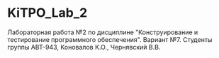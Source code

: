 # KiTPO_Lab_2
Лабораторная работа №2 по дисциплине "Конструирование и тестирование программного обеспечения". Вариант №7. Студенты группы АВТ-943, Коновалов К.О., Чернявский В.В.
